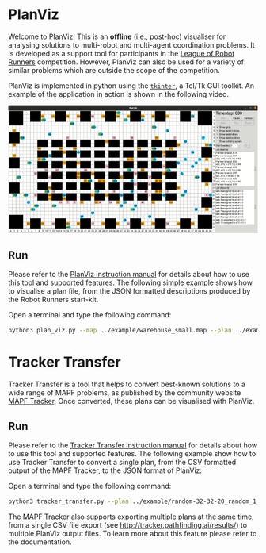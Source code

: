 # PlanViz
Welcome to PlanViz! This is an **offline** (i.e., post-hoc) visualiser for analysing solutions to multi-robot and multi-agent coordination problems.
It is developed as a support tool for participants in the [League of Robot Runners](http://leagueofrobotrunners.org) competition.
However, PlanViz can also be used for a variety of similar problems which are outside the scope of the competition. 

PlanViz is implemented in python using the [`tkinter`](https://docs.python.org/3/library/tkinter.html), a Tcl/Tk GUI toolkit. An example of the application in action is shown in the following video.

![plan_viz_gif](images/plan_viz.gif)


## Run
Please refer to the [PlanViz instruction manual](./PlanViz.md) for details about how to use this tool and supported features. The following simple example shows how to visualise a plan file, from the JSON formatted descriptions produced by the Robot Runners start-kit.

Open a terminal and type the following command:
```bash
python3 plan_viz.py --map ../example/warehouse_small.map --plan ../example/warehouse_small.json --grid --aid --static --ca
```

# Tracker Transfer
Tracker Transfer is a tool that helps to convert best-known solutions to a wide range of MAPF problems, as published by the community website [MAPF Tracker](http://tracker.pathfinding.ai/). Once converted, these plans can be visualised with PlanViz. 


## Run
Please refer to the [Tracker Transfer instruction manual](./Tracker%20Transfer.md) for details about how to use this tool and supported features. The following example show how to use Tracker Transfer to convert a single plan, from the CSV formatted output of the MAPF Tracker, to the JSON format of PlanViz:

Open a terminal and type the following command:
```bash
python3 tracker_transfer.py --plan ../example/random-32-32-20_random_1_300.csv --scen ../example/random-32-32-20-random-1.scen --outputFile ../example/transfer_result
```
The MAPF Tracker also supports exporting multiple plans at the same time, from a single CSV file export (see http://tracker.pathfinding.ai/results/) to multiple PlanViz output files. To learn more about this feature please refer to the documentation.
